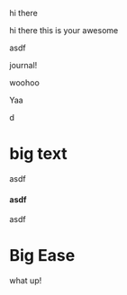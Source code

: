 hi there

hi there this is your awesome&#x20;

asdf

journal!

woohoo

Yaa

d

# big text

asdf

#### asdf

asdf

# Big Ease

what up!